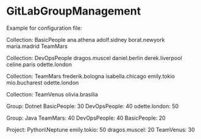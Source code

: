 # GitLabGroupManagement

Example for configuration file:

Collection: BasicPeople
    ana.athena
    adolf.sidney
    borat.newyork
    maria.madrid
    TeamMars    

Collection: DevOpsPeople
    dragos.muscel
    daniel.berlin
    derek.liverpool
    celine.paris
    odette.london

Collection: TeamMars
    frederik.bologna
    isabella.chicago
    emily.tokio
    mio.bucharest
    odette.london

Collection: TeamVenus
    olivia.brasilia

Group: Dotnet
    BasicPeople: 30
    DevOpsPeople: 40
    odette.london: 50

Group: Java
    TeamMars: 40
    DevOpsPeople: 40
    BasicPeople: 20

Project: Python\Neptune
    emily.tokio: 50
    dragos.muscel: 20
    TeamVenus: 30
